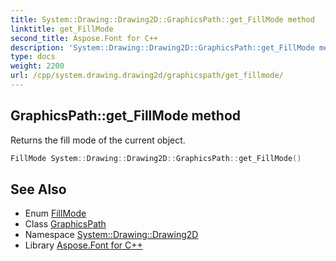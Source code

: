```yaml
---
title: System::Drawing::Drawing2D::GraphicsPath::get_FillMode method
linktitle: get_FillMode
second_title: Aspose.Font for C++
description: 'System::Drawing::Drawing2D::GraphicsPath::get_FillMode method. Returns the fill mode of the current object in C++.'
type: docs
weight: 2200
url: /cpp/system.drawing.drawing2d/graphicspath/get_fillmode/
---
```

## GraphicsPath::get_FillMode method


Returns the fill mode of the current object.

```cpp
FillMode System::Drawing::Drawing2D::GraphicsPath::get_FillMode()
```

## See Also

* Enum [FillMode](../../fillmode/)
* Class [GraphicsPath](../)
* Namespace [System::Drawing::Drawing2D](../../)
* Library [Aspose.Font for C++](../../../)
